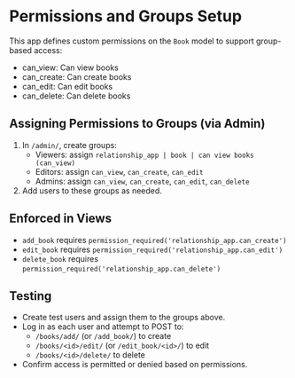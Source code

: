 # Permissions and Groups Setup

This app defines custom permissions on the `Book` model to support group-based access:

- can_view: Can view books
- can_create: Can create books
- can_edit: Can edit books
- can_delete: Can delete books

## Assigning Permissions to Groups (via Admin)

1. In `/admin/`, create groups:
   - Viewers: assign `relationship_app | book | can view books (can_view)`
   - Editors: assign `can_view`, `can_create`, `can_edit`
   - Admins: assign `can_view`, `can_create`, `can_edit`, `can_delete`
2. Add users to these groups as needed.

## Enforced in Views

- `add_book` requires `permission_required('relationship_app.can_create')`
- `edit_book` requires `permission_required('relationship_app.can_edit')`
- `delete_book` requires `permission_required('relationship_app.can_delete')`

## Testing

- Create test users and assign them to the groups above.
- Log in as each user and attempt to POST to:
  - `/books/add/` (or `/add_book/`) to create
  - `/books/<id>/edit/` (or `/edit_book/<id>/`) to edit
  - `/books/<id>/delete/` to delete
- Confirm access is permitted or denied based on permissions.
